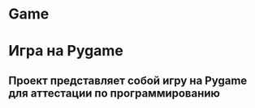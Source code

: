 # Game
# Игра на Pygame
## Проект представляет собой игру на Pygame для аттестации по программированию
## 
